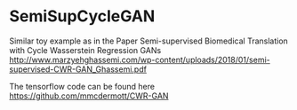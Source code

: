 # SemiSupCycleGAN

Similar toy example as in the Paper Semi-supervised Biomedical Translation with Cycle Wasserstein Regression GANs
http://www.marzyehghassemi.com/wp-content/uploads/2018/01/semi-supervised-CWR-GAN_Ghassemi.pdf 

The tensorflow code can be found here https://github.com/mmcdermott/CWR-GAN

